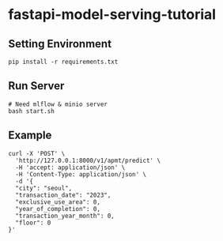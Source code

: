 # fastapi-model-serving-tutorial

## Setting Environment
```
pip install -r requirements.txt
```

## Run Server
```
# Need mlflow & minio server
bash start.sh
```

## Example
```
curl -X 'POST' \
  'http://127.0.0.1:8000/v1/apmt/predict' \
  -H 'accept: application/json' \
  -H 'Content-Type: application/json' \
  -d '{
  "city": "seoul",
  "transaction_date": "2023",
  "exclusive_use_area": 0,
  "year_of_completion": 0,
  "transaction_year_month": 0,
  "floor": 0
}'
```